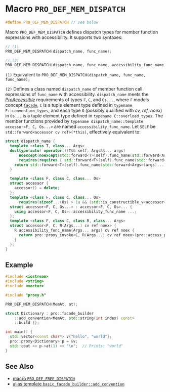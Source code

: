 # Macro `PRO_DEF_MEM_DISPATCH`

```cpp
#define PRO_DEF_MEM_DISPATCH // see below
```

Macro `PRO_DEF_MEM_DISPATCH` defines dispatch types for member function expressions with accessibility. It supports two syntaxes:

```cpp
// (1)
PRO_DEF_MEM_DISPATCH(dispatch_name, func_name);

// (2)
PRO_DEF_MEM_DISPATCH(dispatch_name, func_name, accessibility_func_name);
```

`(1)` Equivalent to `PRO_DEF_MEM_DISPATCH(dispatch_name, func_name, func_name);`

`(2)` Defines a class named `dispatch_name` of member function call expressions of `func_name` with accessibility. `dispatch_name` meets the [*ProAccessible*](ProAccessible.md) requirements of types `F`, `C`, and `Os...`, where `F` models concept [`facade`](facade.md), `C` is a tuple element type defined in `typename F::convention_types`, and each type `O` (possibly qualified with *cv, ref, noex*) in `Os...` is a tuple element type defined in `typename C::overload_types`. The member functions provided by `typename dispatch_name::template accessor<F, C, Os...>` are named `accessibility_func_name`. Let `SELF` be `std::forward<accessor cv ref>(*this)`, effectively equivalent to:

```cpp
struct dispatch_name {
  template <class T, class... Args>
  decltype(auto) operator()(T&& self, Args&&... args)
      noexcept(noexcept(std::forward<T>(self).func_name(std::forward<Args>(args)...)))
      requires(requires { std::forward<T>(self).func_name(std::forward<Args>(args)...); }) {
    return std::forward<T>(self).func_name(std::forward<Args>(args)...);
  }

  template <class F, class C, class... Os>
  struct accessor {
    accessor() = delete;
  };
  template <class F, class C, class... Os>
      requires(sizeof...(Os) > 1u && (std::is_constructible_v<accessor<F, C, Os>> && ...))
  struct accessor<F, C, Os...> : accessor<F, C, Os>... {
    using accessor<F, C, Os>::accessibility_func_name ...;
  };
  template <class F, class C, class R, class... Args>
  struct accessor<F, C, R(Args...) cv ref noex> {
    R accessibility_func_name(Args... args) cv ref noex {
      return pro::proxy_invoke<C, R(Args...) cv ref noex>(pro::access_proxy<F>(SELF), std::forward<Args>(args)...);
    }
  };
}
```

## Example

```cpp
#include <iostream>
#include <string>
#include <vector>

#include "proxy.h"

PRO_DEF_MEM_DISPATCH(MemAt, at);

struct Dictionary : pro::facade_builder
    ::add_convention<MemAt, std::string(int index) const>
    ::build {};

int main() {
  std::vector<const char*> v{"hello", "world"};
  pro::proxy<Dictionary> p = &v;
  std::cout << p->at(1) << "\n";  // Prints: "world"
}
```

## See Also

- [macro `PRO_DEF_FREE_DISPATCH`](PRO_DEF_FREE_DISPATCH.md)
- [alias template `basic_facade_builder::add_convention`](basic_facade_builder/add_convention.md)
